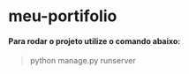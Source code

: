 # meu-portifolio

#### Para rodar o projeto utilize o comando abaixo:
  > python manage.py runserver
